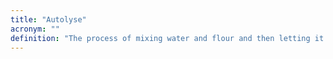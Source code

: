 ```yaml
---
title: "Autolyse"
acronym: ""
definition: "The process of mixing water and flour and then letting it rest. Used in bread baking."
---
```

